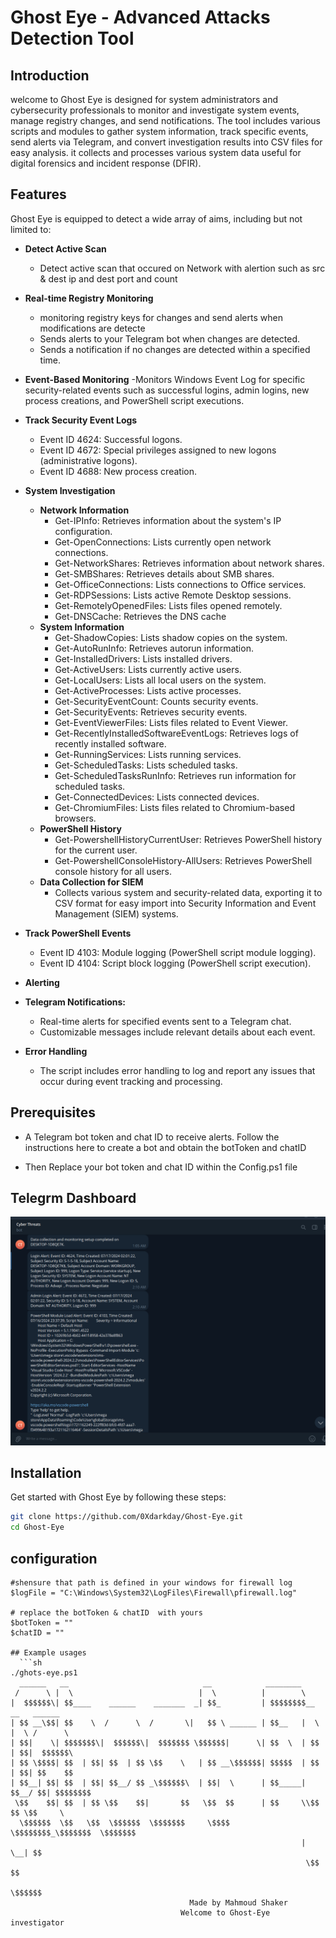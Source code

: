 # Ghost Eye - Advanced Attacks Detection Tool

## Introduction

welcome to Ghost Eye is designed for system administrators and cybersecurity professionals to monitor and investigate system events, manage registry changes, and send notifications. The tool includes various scripts and modules to gather system information, track specific events, send alerts via Telegram, and convert investigation results into CSV files for easy analysis. it collects and processes various system data useful for digital forensics and incident response (DFIR).

## Features
 Ghost Eye is equipped to detect a wide array of aims, including but not limited to:
 
- **Detect Active Scan**
   - Detect active scan that occured on Network with alertion such as src & dest ip and dest port and  count
- **Real-time Registry Monitoring**
  - monitoring registry keys for changes and send alerts when modifications are detecte
  - Sends alerts to your Telegram bot when changes are detected.
  - Sends a notification if no changes are detected within a specified time.
- **Event-Based Monitoring**
   -Monitors Windows Event Log for specific security-related events such as successful logins, admin logins, new process creations, and PowerShell script executions.
- **Track Security Event Logs**
   - Event ID 4624: Successful logons.
   - Event ID 4672: Special privileges assigned to new logons (administrative logons).
   - Event ID 4688: New process creation.
  
- **System Investigation**
   - **Network Information**
      - Get-IPInfo: Retrieves information about the system's IP configuration.
      - Get-OpenConnections: Lists currently open network connections.
      - Get-NetworkShares: Retrieves information about network shares.
      - Get-SMBShares: Retrieves details about SMB shares.
      - Get-OfficeConnections: Lists connections to Office services.
      - Get-RDPSessions: Lists active Remote Desktop sessions.
      - Get-RemotelyOpenedFiles: Lists files opened remotely.
      - Get-DNSCache: Retrieves the DNS cache
   - **System Information**
      - Get-ShadowCopies: Lists shadow copies on the system.
      - Get-AutoRunInfo: Retrieves autorun information.
      - Get-InstalledDrivers: Lists installed drivers.
      - Get-ActiveUsers: Lists currently active users.
      - Get-LocalUsers: Lists all local users on the system.
      - Get-ActiveProcesses: Lists active processes.
      - Get-SecurityEventCount: Counts security events.
      - Get-SecurityEvents: Retrieves security events.
      - Get-EventViewerFiles: Lists files related to Event Viewer.
      - Get-RecentlyInstalledSoftwareEventLogs: Retrieves logs of recently installed software.
      - Get-RunningServices: Lists running services.
      - Get-ScheduledTasks: Lists scheduled tasks.
      - Get-ScheduledTasksRunInfo: Retrieves run information for scheduled tasks.
      - Get-ConnectedDevices: Lists connected devices.
      - Get-ChromiumFiles: Lists files related to Chromium-based browsers.
   - **PowerShell History**
      - Get-PowershellHistoryCurrentUser: Retrieves PowerShell history for the current user.
      - Get-PowershellConsoleHistory-AllUsers: Retrieves PowerShell console history for all users.
   - **Data Collection for SIEM**
      - Collects various system and security-related data, exporting it to CSV format for easy import into Security Information and Event Management (SIEM) systems.
      
- **Track PowerShell Events**
   - Event ID 4103: Module logging (PowerShell script module logging).
   - Event ID 4104: Script block logging (PowerShell script execution).
     
- **Alerting**
 - **Telegram Notifications:**
   - Real-time alerts for specified events sent to a Telegram chat.
   - Customizable messages include relevant details about each event.
   
- **Error Handling**
  - The script includes error handling to log and report any issues that occur during event tracking and processing.

## Prerequisites
- A Telegram bot token and chat ID to receive alerts. Follow the instructions here to create a bot and obtain the botToken and chatID
  
- Then Replace your bot token and chat ID within the Config.ps1 file

## Telegrm Dashboard
 ![Telegrm Dashboard](images/Dashbord.png)
## Installation
Get started with Ghost Eye by following these steps:
```sh
git clone https://github.com/0Xdarkday/Ghost-Eye.git
cd Ghost-Eye
```
## configuration
```
#shensure that path is defined in your windows for firewall log  
$logFile = "C:\Windows\System32\LogFiles\Firewall\pfirewall.log"

# replace the botToken & chatID  with yours
$botToken = ""
$chatID = ""

## Example usages
  ```sh
./ghots-eye.ps1
  ______   __                              __            ________                    
 /      \ |  \                            |  \          |        \                   
|  $$$$$$\| $$____    ______    _______  _| $$_         | $$$$$$$$__    __   ______  
| $$ __\$$| $$    \  /      \  /       \|   $$ \ ______ | $$__   |  \  |  \ /      \ 
| $$|    \| $$$$$$$\|  $$$$$$\|  $$$$$$$ \$$$$$$|      \| $$  \  | $$  | $$|  $$$$$$\
| $$ \$$$$| $$  | $$| $$  | $$ \$$    \   | $$ __\$$$$$$| $$$$$  | $$  | $$| $$    $$
| $$__| $$| $$  | $$| $$__/ $$ _\$$$$$$\  | $$|  \      | $$_____| $$__/ $$| $$$$$$$$
 \$$    $$| $$  | $$ \$$    $$|       $$   \$$  $$      | $$     \\$$    $$ \$$     \
  \$$$$$$  \$$   \$$  \$$$$$$  \$$$$$$$     \$$$$        \$$$$$$$$_\$$$$$$$  \$$$$$$$
                                                                 |  \__| $$          
                                                                  \$$    $$          
                                                                   \$$$$$$   
                                        Made by Mahmoud Shaker
                                      Welcome to Ghost-Eye investigator   
   
